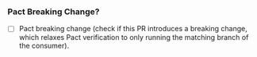 ### Pact Breaking Change?

- [ ] Pact breaking change (check if this PR introduces a breaking change, which relaxes Pact verification to only running the matching branch of the consumer).
